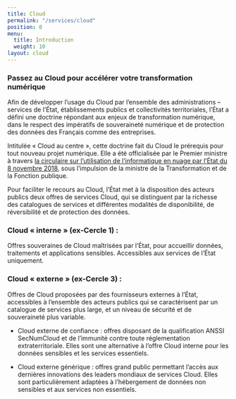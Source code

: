```yaml
---
title: Cloud
permalink: "/services/cloud"
position: 0
menu:
  title: Introduction
  weight: 10
layout: cloud
---
```


### **Passez au Cloud pour accélérer votre transformation numérique**

Afin de développer l’usage du Cloud par l’ensemble des administrations – services de l’État, établissements publics et collectivités territoriales, l’État a défini une doctrine répondant aux enjeux de transformation numérique, dans le respect des impératifs de souveraineté numérique et de protection des données des Français comme des entreprises.

Intitulée « Cloud au centre », cette doctrine fait du Cloud le prérequis pour tout nouveau projet numérique. Elle a été officialisée par le Premier ministre à travers [la circulaire sur l’utilisation de l’informatique en nuage par l’État du 8 novembre 2018](https://numerique.gouv.fr/actualites/decouvrez-la-doctrine-dutilisation-de-linformatique-en-nuage-par-ladministration/), sous l’impulsion de la ministre de la Transformation et de la Fonction publique.

Pour faciliter le recours au Cloud, l’État met à la disposition des acteurs publics deux offres de services Cloud, qui se distinguent par la richesse des catalogues de services et différentes modalités de disponibilité, de réversibilité et de protection des données.

### **Cloud « interne »** (ex-Cercle 1) :

Offres souveraines de Cloud maîtrisées par l’État, pour accueillir données, traitements et applications sensibles. Accessibles aux services de l’État uniquement.

### **Cloud « externe »** (ex-Cercle 3) :

Offres de Cloud proposées par des fournisseurs externes à l’État, accessibles à l’ensemble des acteurs publics qui se caractérisent par un catalogue de services plus large, et un niveau de sécurité et de souveraineté plus variable.

* Cloud externe de confiance : offres disposant de la qualification ANSSI SecNumCloud et de l’immunité contre toute réglementation extraterritoriale. Elles sont une alternative à l’offre Cloud interne pour les données sensibles et les services essentiels.

* Cloud externe générique : offres grand public permettant l’accès aux dernières innovations des leaders mondiaux de services Cloud. Elles sont particulièrement adaptées à l’hébergement de données non sensibles et aux services non essentiels.